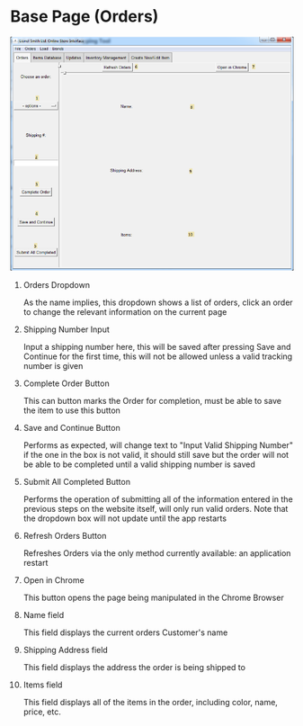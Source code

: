 # Base Page (Orders)

![OrdersImage](../imgs/OrdersPage.png)

1. Orders Dropdown

    As the name implies, this dropdown shows a list of orders, click an order to change the relevant information on the current page
    
2. Shipping Number Input

    Input a shipping number here, this will be saved after pressing Save and Continue for the first time,
    this will not be allowed unless a valid tracking number is given
    
3. Complete Order Button

    This can button marks the Order for completion, must be able to save the item to use this button
    
4. Save and Continue Button

    Performs as expected, will change text to "Input Valid Shipping Number" if the one in the box is not valid,
    it should still save but the order will not be able to be completed until a valid shipping number is saved
    
5. Submit All Completed Button

    Performs the operation of submitting all of the information entered in the previous steps
    on the website itself, will only run valid orders. Note that the dropdown box will not update
    until the app restarts
    
6. Refresh Orders Button

    Refreshes Orders via the only method currently available: an application restart
    
7. Open in Chrome

    This button opens the page being manipulated in the Chrome Browser
    
8. Name field

    This field displays the current orders Customer's name
    
9. Shipping Address field

    This field displays the address the order is being shipped to
    
10. Items field

    This field displays all of the items in the order, including color, name, price, etc.